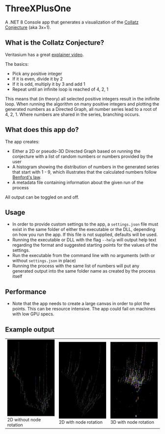 # ThreeXPlusOne

A .NET 8 Console app that generates a visualization of the [Collatz Conjecture](https://en.wikipedia.org/wiki/Collatz_conjecture) (aka 3x+1).

## What is the Collatz Conjecture?

Veritasium has a great [explainer video](https://www.youtube.com/watch?v=094y1Z2wpJg).

The basics:

* Pick any positive integer
* If it is even, divide it by 2
* If it is odd, multiply it by 3 and add 1
* Repeat until an infinite loop is reached of 4, 2, 1

This means that (in theory) all selected positive integers result in the inifinite loop. When running the algorithm on many positive integers and plotting the generated numbers as a Directed Graph, all number series lead to a root of 4, 2, 1. Where numbers are shared in the series, branching occurs.

## What does this app do?

The app creates:

* Either a 2D or pseudo-3D Directed Graph based on running the conjecture with a list of random numbers or numbers provided by the user
* A histogram showing the distribution of numbers in the generated series that start with 1 - 9, which illustrates that the calculated numbers follow [Benford's law](https://en.wikipedia.org/wiki/Benford%27s_law).
* A metadata file containing information about the given run of the process

All output can be toggled on and off.

## Usage

* In order to provide custom settings to the app, a `settings.json` file must exist in the same folder of either the executable or the DLL, depending on how you run the app. If this file is not supplied, defaults will be used.
* Running the executable or DLL with the flag `--help` will output help text regarding the format and suggested starting points for the values of the settings.
* Run the executable from the command line with no arguments (with or without `settings.json` in place)
* Running the process with the same list of numbers will put any generated output into the same folder name as created by the process itself

## Performance

* Note that the app needs to create a large canvas in order to plot the points. This can be resource intensive. The app could fail on machines with low GPU specs.

## Example output
<table>
  <tr>
    <td><img src="https://github.com/wdthem/ThreeXPlusOne/raw/main/ThreeXPlusOne.ExampleOutput/2D-NoRotation.png" width="250" height="250" alt="ThreeXPlusOne - 2D without node rotation"><br />2D without node rotation</td>
    <td><img src="https://github.com/wdthem/ThreeXPlusOne/raw/main/ThreeXPlusOne.ExampleOutput/2D-WithRotation.png" width="250" height="250" alt="ThreeXPlusOne - 2D with node rotation"><br />2D with node rotation</td>
    <td><img src="https://github.com/wdthem/ThreeXPlusOne/raw/main/ThreeXPlusOne.ExampleOutput/3D-WithRotation.png" width="250" height="250" alt="ThreeXPlusOne - 3D with node rotation"><br />3D with node rotation</td>
  </tr>
</table>



